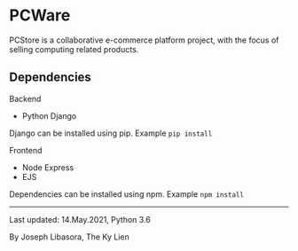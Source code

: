 # PCWare

PCStore is a collaborative e-commerce platform project, with the focus of selling computing related products. 

## Dependencies

Backend
- Python Django

Django can be installed using pip. Example `pip install`

Frontend
- Node Express
- EJS

Dependencies can be installed using npm. Example `npm install`

-------

Last updated: 14.May.2021, Python 3.6

By Joseph Libasora, The Ky Lien
